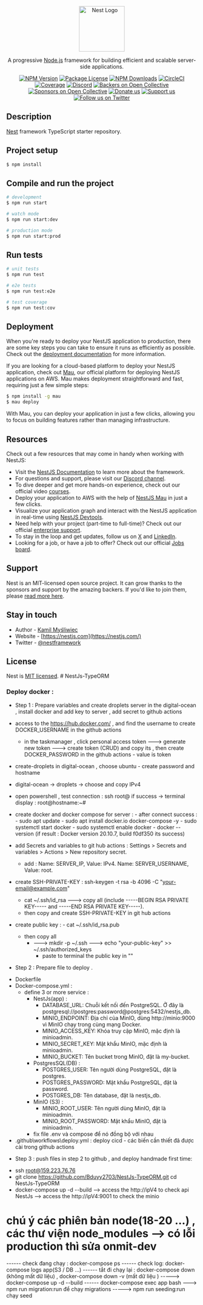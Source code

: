 <p align="center">
  <a href="http://nestjs.com/" target="blank"><img src="https://nestjs.com/img/logo-small.svg" width="120" alt="Nest Logo" /></a>
</p>

[circleci-image]: https://img.shields.io/circleci/build/github/nestjs/nest/master?token=abc123def456
[circleci-url]: https://circleci.com/gh/nestjs/nest

  <p align="center">A progressive <a href="http://nodejs.org" target="_blank">Node.js</a> framework for building efficient and scalable server-side applications.</p>
    <p align="center">
<a href="https://www.npmjs.com/~nestjscore" target="_blank"><img src="https://img.shields.io/npm/v/@nestjs/core.svg" alt="NPM Version" /></a>
<a href="https://www.npmjs.com/~nestjscore" target="_blank"><img src="https://img.shields.io/npm/l/@nestjs/core.svg" alt="Package License" /></a>
<a href="https://www.npmjs.com/~nestjscore" target="_blank"><img src="https://img.shields.io/npm/dm/@nestjs/common.svg" alt="NPM Downloads" /></a>
<a href="https://circleci.com/gh/nestjs/nest" target="_blank"><img src="https://img.shields.io/circleci/build/github/nestjs/nest/master" alt="CircleCI" /></a>
<a href="https://coveralls.io/github/nestjs/nest?branch=master" target="_blank"><img src="https://coveralls.io/repos/github/nestjs/nest/badge.svg?branch=master#9" alt="Coverage" /></a>
<a href="https://discord.gg/G7Qnnhy" target="_blank"><img src="https://img.shields.io/badge/discord-online-brightgreen.svg" alt="Discord"/></a>
<a href="https://opencollective.com/nest#backer" target="_blank"><img src="https://opencollective.com/nest/backers/badge.svg" alt="Backers on Open Collective" /></a>
<a href="https://opencollective.com/nest#sponsor" target="_blank"><img src="https://opencollective.com/nest/sponsors/badge.svg" alt="Sponsors on Open Collective" /></a>
  <a href="https://paypal.me/kamilmysliwiec" target="_blank"><img src="https://img.shields.io/badge/Donate-PayPal-ff3f59.svg" alt="Donate us"/></a>
    <a href="https://opencollective.com/nest#sponsor"  target="_blank"><img src="https://img.shields.io/badge/Support%20us-Open%20Collective-41B883.svg" alt="Support us"></a>
  <a href="https://twitter.com/nestframework" target="_blank"><img src="https://img.shields.io/twitter/follow/nestframework.svg?style=social&label=Follow" alt="Follow us on Twitter"></a>
</p>
  <!--[![Backers on Open Collective](https://opencollective.com/nest/backers/badge.svg)](https://opencollective.com/nest#backer)
  [![Sponsors on Open Collective](https://opencollective.com/nest/sponsors/badge.svg)](https://opencollective.com/nest#sponsor)-->

## Description

[Nest](https://github.com/nestjs/nest) framework TypeScript starter repository.

## Project setup

```bash
$ npm install
```

## Compile and run the project

```bash
# development
$ npm run start

# watch mode
$ npm run start:dev

# production mode
$ npm run start:prod
```

## Run tests

```bash
# unit tests
$ npm run test

# e2e tests
$ npm run test:e2e

# test coverage
$ npm run test:cov
```

## Deployment

When you're ready to deploy your NestJS application to production, there are some key steps you can take to ensure it runs as efficiently as possible. Check out the [deployment documentation](https://docs.nestjs.com/deployment) for more information.

If you are looking for a cloud-based platform to deploy your NestJS application, check out [Mau](https://mau.nestjs.com), our official platform for deploying NestJS applications on AWS. Mau makes deployment straightforward and fast, requiring just a few simple steps:

```bash
$ npm install -g mau
$ mau deploy
```

With Mau, you can deploy your application in just a few clicks, allowing you to focus on building features rather than managing infrastructure.

## Resources

Check out a few resources that may come in handy when working with NestJS:

- Visit the [NestJS Documentation](https://docs.nestjs.com) to learn more about the framework.
- For questions and support, please visit our [Discord channel](https://discord.gg/G7Qnnhy).
- To dive deeper and get more hands-on experience, check out our official video [courses](https://courses.nestjs.com/).
- Deploy your application to AWS with the help of [NestJS Mau](https://mau.nestjs.com) in just a few clicks.
- Visualize your application graph and interact with the NestJS application in real-time using [NestJS Devtools](https://devtools.nestjs.com).
- Need help with your project (part-time to full-time)? Check out our official [enterprise support](https://enterprise.nestjs.com).
- To stay in the loop and get updates, follow us on [X](https://x.com/nestframework) and [LinkedIn](https://linkedin.com/company/nestjs).
- Looking for a job, or have a job to offer? Check out our official [Jobs board](https://jobs.nestjs.com).

## Support

Nest is an MIT-licensed open source project. It can grow thanks to the sponsors and support by the amazing backers. If you'd like to join them, please [read more here](https://docs.nestjs.com/support).

## Stay in touch

- Author - [Kamil Myśliwiec](https://twitter.com/kammysliwiec)
- Website - [https://nestjs.com](https://nestjs.com/)
- Twitter - [@nestframework](https://twitter.com/nestframework)

## License

Nest is [MIT licensed](https://github.com/nestjs/nest/blob/master/LICENSE).
#   N e s t J s - T y p e O R M 
 
 


### Deploy docker :

* Step 1 : Prepare variables and create droplets server in the digital-ocean , install docker and add key to server , add secret to github actions

 - access to the https://hub.docker.com/ , and find the username to create DOCKER_USERNAME in the github actions 
    - in the taskmanager , click personal access token ---> generate new token ---> create token (CRUD) and copy its ,  then create DOCKER_PASSWORD in the github actions - value is token 

 - create-droplets in digital-ocean , choose ubuntu - create password and hostname  
 - digital-ocean -> droplets -> choose and copy IPv4 
 - open powershell , test connection : ssh root@<IPv4> if success -> terminal display : root@hostname:~#

 - create docker and docker compose for server : - after connect success : 
                                                 - sudo apt update
                                                 - sudo apt install docker.io docker-compose -y
                                                 - sudo systemctl start docker 
                                                 - sudo systemctl enable docker
                                                 - docker --version (if result : Docker version 20.10.7, build f0df350 its success)

- add Secrets and variables to git hub actions : Settings > Secrets and variables > Actions > New repository secret.
    - add : Name: SERVER_IP, Value: IPv4.
            Name: SERVER_USERNAME, Value: root.

- create SSH-PRIVATE-KEY : ssh-keygen -t rsa -b 4096 -C "your-email@example.com"  
  - cat ~/.ssh/id_rsa ---> copy all (include -----BEGIN RSA PRIVATE KEY----- and -----END RSA PRIVATE KEY-----).
  - then copy and create SSH-PRIVATE-KEY in git hub actions

- create public key : - cat ~/.ssh/id_rsa.pub 
  - then copy all 
    - ---> mkdir -p ~/.ssh ---> echo "your-public-key" >> ~/.ssh/authorized_keys
      - paste to terminal the public key in ""

* Step 2 : Prepare file to deploy .

 - Dockerfile 
 - Docker-compose.yml : 
    - define 3 or more service :
      - NestJs(app) : 
        - DATABASE_URL: Chuỗi kết nối đến PostgreSQL. Ở đây là postgresql://postgres:password@postgres:5432/nestjs_db.
        - MINIO_ENDPOINT: Địa chỉ của MinIO, dùng http://minio:9000 vì MinIO chạy trong cùng mạng Docker.
        - MINIO_ACCESS_KEY: Khóa truy cập MinIO, mặc định là minioadmin.
        - MINIO_SECRET_KEY: Mật khẩu MinIO, mặc định là minioadmin.
        - MINIO_BUCKET: Tên bucket trong MinIO, đặt là my-bucket.
      - PostgresSQL(DB) :
        - POSTGRES_USER: Tên người dùng PostgreSQL, đặt là postgres.
        - POSTGRES_PASSWORD: Mật khẩu PostgreSQL, đặt là password.
        - POSTGRES_DB: Tên database, đặt là nestjs_db. 
      - MinIO (S3) :
        - MINIO_ROOT_USER: Tên người dùng MinIO, đặt là minioadmin.
        - MINIO_ROOT_PASSWORD: Mật khẩu MinIO, đặt là minioadmin. 
      - fix file .env và compose để nó đồng bộ với nhau
 - .github\workflows\deploy.yml : deploy cicd  -  các biến cần thiết đã được cài trong github actions

 * Step 3 : push files in step 2 to github , and deploy handmade first time: 
  - ssh root@159.223.76.76
  - git clone https://github.com/Bduyy2703/NestJs-TypeORM.git
    cd NestJs-TypeORM
  - docker-compose up -d --build
    --> access the http://ipV4 to check api NestJs 
    --> access the http://ipV4:9001 to check the minio 

# chú ý các phiên bản node(18-20 ...) , các thư viện node_modules --> có lỗi production thì sửa onmit-dev
------ check đang chạy : docker-compose ps
------ check log: docker-compose logs app(S3 / DB ...)
------ tắt đi chạy lại : docker-compose down (không mất dữ liệu)  , docker-compose down -v (mất dữ liệu ) ----->   docker-compose up -d --build
------ docker-compose exec app bash ---> npm run migration:run để chạy migrations -----> npm run seeding:run chạy seed